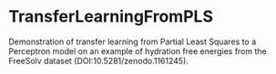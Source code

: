 # TransferLearningFromPLS
Demonstration of transfer learning from Partial Least Squares to a Perceptron model on an example of hydration free energies from the FreeSolv dataset (DOI:10.5281/zenodo.1161245).

